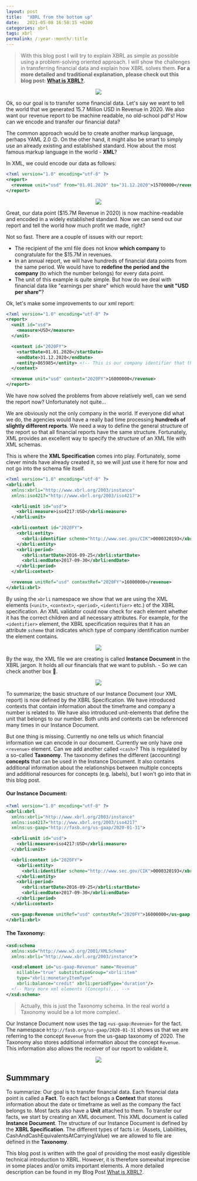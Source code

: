 ```yaml
---
layout: post
title:  "XBRL from the bottom up"
date:   2021-05-08 16:58:15 +0200
categories: xbrl
tags: xbrl
permalink: /:year-:month/:title
---
```



> With this blog post I will try to explain XBRL as simple as possible using a problem-solving oriented approach. I will show the challenges in transferring financial data and explain how XBRL solves them. **For a more detailed and traditional explanation, please check out this blog post: [What is XBRL?](/2021-07/xbrl-explained).**

<div style="text-align:center; margin: 10px"><img src="/assets/img/2021-07-01/l1.png" /></div>


Ok, so our goal is to transfer some financial data. Let's say we want to tell the world that we generated 15.7 Million USD in Revenue in 2020. We also want our revenue report to be machine readable, no old-school pdf's! How can we encode and transfer our financial data?

The common approach would be to create another markup language, perhaps YAML 2.0 😉. On the other hand, it might also be smart to simply use an already existing and established standard. How about the most famous markup language in the world - **XML**?

In XML, we could encode our data as follows:
```xml
<?xml version="1.0" encoding="utf-8" ?>
<report>
  <revenue unit="usd" from="01.01.2020" to="31.12.2020">15700000</revenue>
</report>
```

<div style="text-align:center; margin: 10px"><img src="/assets/img/2021-07-01/l2.png" /></div>

Great, our data point ($15.7M Revenue in 2020) is now machine-readable and encoded in a widely established standard. Now we can send out our report and tell the world how much profit we made, right?

Not so fast. There are a couple of issues with our report: 
- The recipient of the xml file does not know **which company** to congratulate for the $15.7M in revenues.
- In an annual report, we will have hundreds of financial data points from the same period. We would have to **redefine the period and the company** (to which the number belongs) for every data point.
- The unit of this example is quite simple. But how do we deal with financial data like "earnings per share" which would have the **unit "USD per share"**?

Ok, let's make some improvements to our xml report:
```xml
<?xml version="1.0" encoding="utf-8" ?>
<report>
  <unit id="usd">
    <measure>USD</measure>
  </unit>

  <context id="2020FY">
    <startDate>01.01.2020</startDate>
    <endDate>31.12.2020</endDate>
    <entity>865985</entity> <!-- This is our company identifier that the auditors gave us-->
  </context>

  <revenue unit="usd" context="2020FY">16000000</revenue>
</report>
```

We have now solved the problems from above relatively well, can we send the report now? Unfortunately not quite...

We are obviously not the only company in the world. If everyone did what we do, the agencies would have a really bad time processing **hundreds of slightly different reports**. We need a way to define the general structure of the report so that all financial reports have the same structure.
Fortunately, XML provides an excellent way to specify the structure of an XML file with XML schemas. 


This is where the **XML Specification** comes into play. Fortunately, some clever minds have already created it, so we will just use it here for now and not go into the schema file itself.

```xml
<?xml version="1.0" encoding="utf-8" ?>
<xbrli:xbrl
  xmlns:xbrli="http://www.xbrl.org/2003/instance"
  xmlns:iso4217="http://www.xbrl.org/2003/iso4217">

  <xbrli:unit id="usd">
    <xbrli:measure>iso4217:USD</xbrli:measure>
  </xbrli:unit>

  <xbrli:context id="2020FY">
    <xbrli:entity>
      <xbrli:identifier scheme="http://www.sec.gov/CIK">0000320193</xbrli:identifier>
    </xbrli:entity>
    <xbrli:period>
      <xbrli:startDate>2016-09-25</xbrli:startDate>
      <xbrli:endDate>2017-09-30</xbrli:endDate>
    </xbrli:period>
  </xbrli:context>  

  <revenue unitRef="usd" contextRef="2020FY">16000000</revenue>
</xbrli:xbrl>

```
By using the `xbrli` namespace we show that we are using the XML elements (`<unit>`, `<context>`, `<period>`, `<identifier>` etc.) of the XBRL specification. An XML validator could now check for each element whether it has the correct children and all necessary attributes. For example, for the `<identifier>` element, the XBRL specification requires that it has an attribute `scheme` that indicates which type of company identification number the element contains.

<div style="text-align:center; margin: 10px"><img src="/assets/img/2021-07-01/l3.png" /></div>

By the way, the XML file we are creating is called **Instance Document** in the XBRL jargon. It holds all our financials that we want to publish. - So we can check another box 🥳.

<div style="text-align:center; margin: 10px"><img src="/assets/img/2021-07-01/l4.png" /></div>

To summarize; the basic structure of our Instance Document (our XML report) is now defined by the XBRL Specification. We have introduced contexts that contain information about the timeframe and company a number is related to. We have also introduced unit-elements that define the unit that belongs to our number. Both units and contexts can be referenced many times in our Instance Document. 

But one thing is missing. Currently no one tells us which financial information we can encode in our document. Currently we only have one `<revenue>` element. Can we add another called `<cash>`? This is regulated by a so-called **Taxonomy**. The taxonomy defines the different (accounting) **concepts** that can be used in the Instance Document. It also contains additional information about the relationships between multiple concepts and additional resources for concepts (e.g. labels), but I won't go into that in this blog post.


#### Our Instance Document:
```xml
<?xml version="1.0" encoding="utf-8" ?>
<xbrli:xbrl
  xmlns:xbrli="http://www.xbrl.org/2003/instance"
  xmlns:iso4217="http://www.xbrl.org/2003/iso4217"
  xmlns:us-gaap="http://fasb.org/us-gaap/2020-01-31">

  <xbrli:unit id="usd">
    <xbrli:measure>iso4217:USD</xbrli:measure>
  </xbrli:unit>

  <xbrli:context id="2020FY">
    <xbrli:entity>
      <xbrli:identifier scheme="http://www.sec.gov/CIK">0000320193</xbrli:identifier>
    </xbrli:entity>
    <xbrli:period>
      <xbrli:startDate>2016-09-25</xbrli:startDate>
      <xbrli:endDate>2017-09-30</xbrli:endDate>
    </xbrli:period>
  </xbrli:context>  

  <us-gaap:Revenue unitRef="usd" contextRef="2020FY">16000000</us-gaap:Revenue>
</xbrli:xbrl>
```

#### The Taxonomy:
```xml
<xsd:schema 
  xmlns:xsd="http://www.w3.org/2001/XMLSchema"
  xmlns:xbrli="http://www.xbrl.org/2003/instance">

  <xsd:element id="us-gaap-Revenue" name="Revenue"
    nillable="true" substitutionGroup="xbrli:item"
    type="xbrli:monetaryItemType"
    xbrli:balance="credit" xbrli:periodType="duration"/>
  <!-- Many more xml elements (Concepts)... -->
</xsd:schema>
```
> Actually, this is just the Taxonomy schema. In the real world a Taxonomy would be a lot more complex!.

Our Instance Document now uses the tag `<us-gaap:Revenue>` for the fact. The namespace `http://fasb.org/us-gaap/2020-01-31` shows us that we are referring to the concept `Revenue` from the us-gaap taxonomy of 2020. The Taxonomy also stores additional information about the concept `Revenue`. This information also allows the receiver of our report to validate it.


<div style="text-align:center; margin: 10px"><img src="/assets/img/2021-07-01/l5.png" /></div>


## Summmary
To summarize: Our goal is to transfer financial data. Each financial data point is called a **Fact**. To each fact belongs a **Context** that stores information about the date or timeframe as well as the company the fact belongs to. Most facts also have a **Unit** attached to them. To transfer our facts, we start by creating an XML document. This XML document is called **Instance Document**. The structure of our Instance Document is defined by the **XBRL Specification**. The different types of facts i.e: (Assets, Liabilities, CashAndCashEquivalentsAtCarryingValue) we are allowed to file are defined in the **Taxonomy**. 

This blog post is written with the goal of providing the most easily digestible technical introduction to XBRL. However, it is therefore somewhat imprecise in some places and/or omits important elements. A more detailed description can be found in my Blog Post [What is XBRL?](/2021-07/xbrl-explained).